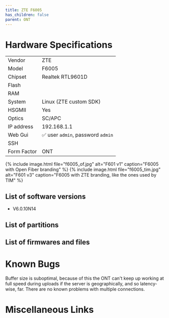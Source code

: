 ```yaml
---
title: ZTE F6005 
has_children: false
parent: ONT
---
```


# Hardware Specifications

|             |                                   |
| ----------- | --------------------------------- |
| Vendor      | ZTE                               |
| Model       | F6005                             |
| Chipset     | Realtek RTL9601D                  |
| Flash       |                                   |
| RAM         |                                   |
| System      | Linux (ZTE custom SDK)            |
| HSGMII      | Yes                               |
| Optics      | SC/APC                            |
| IP address  | 192.168.1.1                       |
| Web Gui     | ✅ user `admin`, password `admin` |
| SSH         |                                   |
| Form Factor | ONT                               |

{% include image.html file="f6005_of.jpg" alt="F601 v1" caption="F6005 with Open Fiber branding" %}
{% include image.html file="f6005_tim.jpg" alt="F601 v3" caption="F6005 with ZTE branding, like the ones used by TIM" %}


## List of software versions
- V6.0.10N14

## List of partitions
## List of firmwares and files

# Known Bugs

Buffer size is suboptimal, because of this the ONT can't keep up working at full speed during uploads if the server is geographically, and so latency-wise, far. There are no known problems with multiple connections.

# Miscellaneous Links


